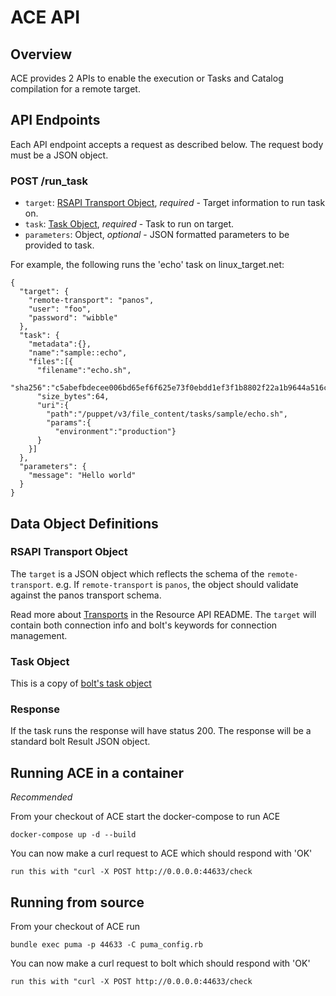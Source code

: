 # ACE API

## Overview
ACE provides 2 APIs to enable the execution or Tasks and Catalog compilation for a remote target.

## API Endpoints
Each API endpoint accepts a request as described below. The request body must be a JSON object.

### POST /run_task
- `target`: [RSAPI Transport Object](#rsapi-transport-object), *required* - Target information to run task on.
- `task`: [Task Object](#task-object), *required* - Task to run on target.
- `parameters`: Object, *optional* - JSON formatted parameters to be provided to task.

For example, the following runs the 'echo' task on linux_target.net:
```
{
  "target": {
    "remote-transport": "panos",
    "user": "foo",
    "password": "wibble"
  },
  "task": {
    "metadata":{},
    "name":"sample::echo",
    "files":[{
      "filename":"echo.sh",
      "sha256":"c5abefbdecee006bd65ef6f625e73f0ebdd1ef3f1b8802f22a1b9644a516ce40",
      "size_bytes":64,
      "uri":{
        "path":"/puppet/v3/file_content/tasks/sample/echo.sh",
        "params":{
          "environment":"production"}
      }
    }]
  },
  "parameters": {
    "message": "Hello world"
  }
}
```

## Data Object Definitions

### RSAPI Transport Object
The `target` is a JSON object which reflects the schema of the `remote-transport`.
e.g. If `remote-transport` is `panos`, the object should validate against the panos transport schema.

Read more about [Transports](https://github.com/puppetlabs/puppet-resource_api#remote-resources) in the Resource API README. The `target` will contain both connection info and bolt's keywords for connection management.

### Task Object
This is a copy of [bolt's task object](https://github.com/puppetlabs/bolt/blob/master/developer-docs/bolt-api-servers.md#task-object)

### Response
If the task runs the response will have status 200.
The response will be a standard bolt Result JSON object.


## Running ACE in a container
*Recommended*

From your checkout of ACE start the docker-compose to run ACE

```
docker-compose up -d --build
```

You can now make a curl request to ACE which should respond with 'OK'

```
run this with "curl -X POST http://0.0.0.0:44633/check
```

## Running from source

From your checkout of ACE run

```
bundle exec puma -p 44633 -C puma_config.rb
```

You can now make a curl request to bolt which should respond with 'OK'
```
run this with "curl -X POST http://0.0.0.0:44633/check
```
